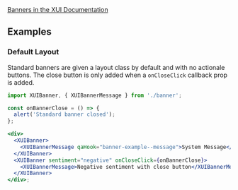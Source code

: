 <div class="xui-margin-vertical">
	<a href="../section-components-alerts-banner.html" isDocLink>Banners in the XUI Documentation</a>
</div>

## Examples

### Default Layout

Standard banners are given a layout class by default and with no actionale buttons. The close button is only added when a `onCloseClick` callback prop is added.

```jsx harmony
import XUIBanner, { XUIBannerMessage } from './banner';

const onBannerClose = () => {
  alert('Standard banner closed');
};

<div>
  <XUIBanner>
    <XUIBannerMessage qaHook="banner-example--message">System Message</XUIBannerMessage>
  </XUIBanner>
  <XUIBanner sentiment="negative" onCloseClick={onBannerClose}>
    <XUIBannerMessage>Negative sentiment with close button</XUIBannerMessage>
  </XUIBanner>
</div>;
```

